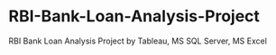# RBI-Bank-Loan-Analysis-Project
RBI Bank Loan Analysis Project by Tableau, MS SQL Server, MS Excel

